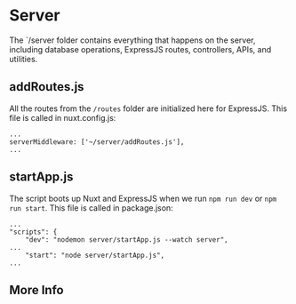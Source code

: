 # Server

The `/server folder contains everything that happens on the server, including database operations, ExpressJS routes, controllers, APIs, and utilities.

## addRoutes.js

All the routes from the `/routes` folder are initialized here for ExpressJS. This file is called in nuxt.config.js:

```
...
serverMiddleware: ['~/server/addRoutes.js'],
...
```

## startApp.js

The script boots up Nuxt and ExpressJS when we run `npm run dev` or `npm run start`.
This file is called in package.json:

```
...
"scripts": {
    "dev": "nodemon server/startApp.js --watch server",
...
    "start": "node server/startApp.js",
...
```



## More Info

